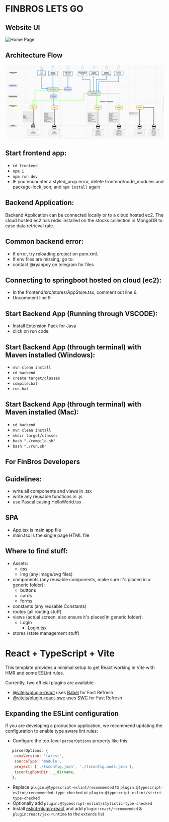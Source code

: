 # FINBROS LETS GO

## Website UI
![Home Page](https://github.com/CCJH23/Fin-Bros/blob/be0995f8a55ce4e9928261d36c6c2db35ee0bf6f/homepage2.png)

## Architecture Flow
![Architecture Flow](https://github.com/CCJH23/Fin-Bros/blob/91a229309532720ad2c6f805c16432d4f9aebea6/Architecture%20Flow.png)

## Start frontend app:

- ```cd frontend```
- ```npm i```
- ```npm run dev```
- IF you encounter a styled_prop error, delete frontend/node_modules and package-lock.json, and ```npm install``` again

## Backend Application:

Backend Application can be connected locally or to a cloud hosted ec2.
The cloud hosted ec2 has redis installed on the stocks collection in MongoDB to ease data retrieval rate.

## Common backend error:

- If error, try reloading project on pom.xml.
- If env files are missing, go to:
- contact @ryanpoy on telegram for files

## Connecting to springboot hosted on cloud (ec2):

- In the frontend/src/stores/AppStore.tsx, comment out line 6.
- Uncomment line 9

## Start Backend App (Running through VSCODE):

- Install Extension Pack for Java
- click on run code

## Start Backend App (through terminal) with Maven installed (Windows):

- ```mvn clean install```
- ```cd backend```
- ```create target/classes```
- ```compile.bat```
- ```run.bat```
<!-- - mvn clean install && mvn spring-boot:run -->

## Start Backend App (through terminal) with Maven installed (Mac):

- ```cd backend```
- ```mvn clean install```
- ```mkdir target/classes```
- ```bash "./compile.sh"```
- ```bash "./run.sh"```

## For FinBros Developers

## Guidelines:

- write all components and views in .tsx
- write any reusable functions in .js
- use Pascal casing HelloWorld.tsx

## SPA

- App.tsx is main app file
- main.tsx is the single page HTML file

## Where to find stuff:

- Assets:
  - css
  - img (any image/svg files)
- components (any reusable components, make sure it's placed in a generic folder):
  - buttons
  - cards
  - forms
- constants (any reusable Constants)
- routes (all routing stuff)
- views (actual screen, also ensure it's placed in generic folder):
  - Login
    - Login.tsx
- stores (state management stuff)

# React + TypeScript + Vite

This template provides a minimal setup to get React working in Vite with HMR and some ESLint rules.

Currently, two official plugins are available:

- [@vitejs/plugin-react](https://github.com/vitejs/vite-plugin-react/blob/main/packages/plugin-react/README.md) uses [Babel](https://babeljs.io/) for Fast Refresh
- [@vitejs/plugin-react-swc](https://github.com/vitejs/vite-plugin-react-swc) uses [SWC](https://swc.rs/) for Fast Refresh

## Expanding the ESLint configuration

If you are developing a production application, we recommend updating the configuration to enable type aware lint rules:

- Configure the top-level `parserOptions` property like this:

```js
   parserOptions: {
    ecmaVersion: 'latest',
    sourceType: 'module',
    project: ['./tsconfig.json', './tsconfig.node.json'],
    tsconfigRootDir: __dirname,
   },
```

- Replace `plugin:@typescript-eslint/recommended` to `plugin:@typescript-eslint/recommended-type-checked` or `plugin:@typescript-eslint/strict-type-checked`
- Optionally add `plugin:@typescript-eslint/stylistic-type-checked`
- Install [eslint-plugin-react](https://github.com/jsx-eslint/eslint-plugin-react) and add `plugin:react/recommended` & `plugin:react/jsx-runtime` to the `extends` list
